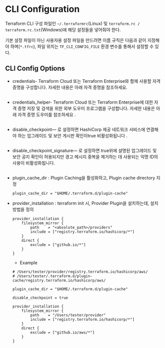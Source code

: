 # CLI Configuration
Terraform CLI 구성 파일인 ```~/.terraformrc```(Linux) 및 ```terraform.rc / terraform.rc.txt```(Windows)에 해당 설정들을 넣어줘야 한다.

기본 설정 파일이 아닌 사용자용 설정 파일을 만드려면 이름 규칙은 다음과 같이 지정해야 하며(```*.tfrc```), 파일 위치는 ```TF_CLI_CONFIG_FILE``` 환경 변수를 통해서 설정할 수 있다.


## CLI Config Options
* credentials- Terraform Cloud 또는 Terraform Enterprise와 함께 사용할 자격 증명을 구성합니다. 자세한 내용은 아래 자격 증명을 참조하세요.
    ```
    ```
* credentials_helper- Terraform Cloud 또는 Terraform Enterprise에 대한 자격 증명 저장 및 검색을 위한 외부 도우미 프로그램을 구성합니다. 자세한 내용은 아래 자격 증명 도우미를 참조하세요 .
    ```
    ```
* disable_checkpoint— 로 설정하면 HashiCorp 제공 네트워크 서비스에 연결해야 하는 업그레이드 및 보안 게시판 확인이true 비활성화됩니다 .
    ```
    ```
* disable_checkpoint_signature— 로 설정하면 true위에 설명된 업그레이드 및 보안 공지 확인이 허용되지만 경고 메시지 중복을 제거하는 데 사용되는 익명 ID의 사용이 비활성화됩니다.
    ```
    ```
* plugin_cache_dir : Plugin Caching을 활성화하고, Plugin cache directory 지정
    ```
    plugin_cache_dir = "$HOME/.terraform.d/plugin-cache"
    ```
* provider_installation : terraform init 시, Provider Plugin을 설치하는데, 설치 방법을 정의
    ```
    provider_installation {
        filesystem_mirror {
            path    = "<absolute_path>/providers"
            include = ["registry.terraform.io/hashicorp/*"]
        }
        direct {
            exclude = ["github.io/*"]
        }
    }

    ```
    - Example
    ```
    # /Users/tester/provider/registry.terraform.io/hashicorp/aws/
    # /Users/tester/.terraform.d/plugin-cache/registry.terraform.io/hashicorp/aws/

    plugin_cache_dir = "$HOME/.terraform.d/plugin-cache"

    disable_checkpoint = true

    provider_installation {
        filesystem_mirror {
            path    = "/Users/tester/provider"
            include = ["registry.terraform.io/hashicorp/*"]
        }
        direct {
            exclude = ["github.io/aws/*"]
        }
    }    
    ```